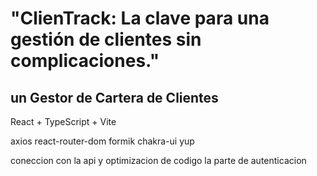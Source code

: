 # "ClienTrack: La clave para una gestión de clientes sin complicaciones."

## un Gestor de Cartera de Clientes

React + TypeScript + Vite

axios react-router-dom formik chakra-ui yup

coneccion con la api y optimizacion de codigo la parte de autenticacion
